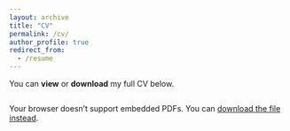 ```yaml
---
layout: archive
title: "CV"
permalink: /cv/
author_profile: true
redirect_from:
  - /resume
---
```



You can **view** or **download** my full CV below.

<!-- [Download Siyang Wu CV (PDF)](/files/SiyangWU-CV.pdf){:target="_blank"} -->

<div style="margin-top: 2em;">
  <object data="{{ '/files/SiyangWU-CV.pdf' | relative_url }}" type="application/pdf" width="100%" height="200px">
    <p>Your browser doesn’t support embedded PDFs. You can <a href="{{ '/files/SiyangWU-CV.pdf' | relative_url }}">download the file instead</a>.</p>
  </object>
</div>